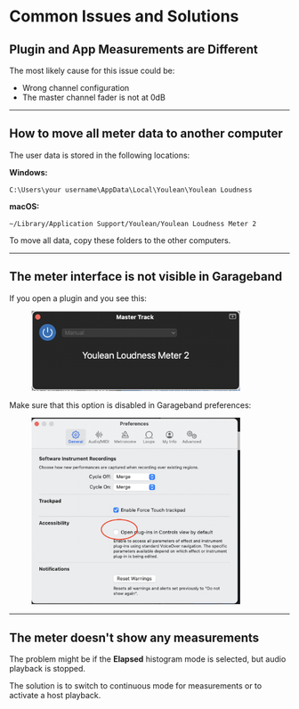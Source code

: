 # Common Issues and Solutions

## Plugin and App Measurements are Different&#x20;

The most likely cause for this issue could be:

* Wrong channel configuration
* The master channel fader is not at 0dB

***

## How to move all meter data to another computer

The user data is stored in the following locations:

**Windows:**

```
C:\Users\your username\AppData\Local\Youlean\Youlean Loudness
```

**macOS:**

```
~/Library/Application Support/Youlean/Youlean Loudness Meter 2
```

To move all data, copy these folders to the other computers.&#x20;

***

## The meter interface is not visible in Garageband

If you open a plugin and you see this:

<figure><img src="../.gitbook/assets/YLM2 Interface not visible Garageband.png" alt="" width="375"><figcaption></figcaption></figure>

Make sure that this option is disabled in Garageband preferences:

<figure><img src="../.gitbook/assets/YLM2 Interface not visible Garageband Fix.png" alt="" width="375"><figcaption></figcaption></figure>

***

## The meter doesn't show any measurements

The problem might be if the **Elapsed** histogram mode is selected, but audio playback is stopped.&#x20;

The solution is to switch to continuous mode for measurements or to activate a host playback.

